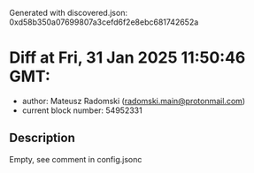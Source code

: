 Generated with discovered.json: 0xd58b350a07699807a3cefd6f2e8ebc681742652a

# Diff at Fri, 31 Jan 2025 11:50:46 GMT:

- author: Mateusz Radomski (<radomski.main@protonmail.com>)
- current block number: 54952331

## Description

Empty, see comment in config.jsonc
